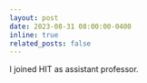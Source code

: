 ```yaml
---
layout: post
date: 2023-08-31 08:00:00-0400
inline: true
related_posts: false
---
```

I joined HIT as assistant professor.
